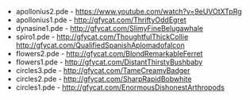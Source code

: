 * apollonius2.pde - https://www.youtube.com/watch?v=9eUVOtXTpRg
* apollonius1.pde - http://gfycat.com/ThriftyOddEgret
* dynasine1.pde - http://gfycat.com/SlimyFineBelugawhale
* spiro1.pde - http://gfycat.com/ThoughtfulThickCollie http://gfycat.com/QualifiedSpanishAplomadofalcon
* flowers2.pde - http://gfycat.com/BlondRemarkableFerret
* flowers1.pde - http://gfycat.com/DistantThirstyBushbaby
* circles3.pde - http://gfycat.com/TameCreamyBadger
* circles2.pde - http://gfycat.com/SharpRapidBobwhite
* circles1.pde - http://gfycat.com/EnormousDishonestArthropods
